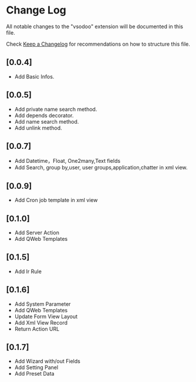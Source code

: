 # Change Log

All notable changes to the "vsodoo" extension will be documented in this file.

Check [Keep a Changelog](http://keepachangelog.com/) for recommendations on how to structure this file.

## [0.0.4]

- Add Basic Infos.

## [0.0.5]

- Add private name search method.
- Add depends decorator.
- Add name search method.
- Add unlink method.

## [0.0.7]

- Add Datetime，Float, One2many,Text fields
- Add Search, group by,user, user groups,application,chatter in xml view.

## [0.0.9]

- Add Cron job template in xml view

## [0.1.0]

- Add Server Action
- Add QWeb Templates

## [0.1.5]

- Add Ir Rule

## [0.1.6]

- Add System Parameter
- Add QWeb Templates
- Update Form View Layout
- Add Xml View Record
- Return Action URL

## [0.1.7]

- Add Wizard with/out Fields
- Add Setting Panel
- Add Preset Data
